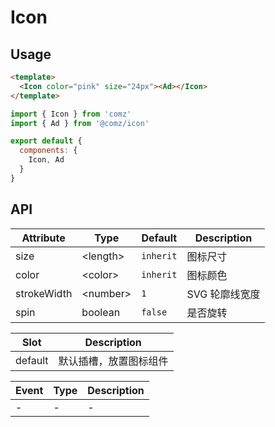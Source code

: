 # Icon

## Usage

```html
<template>
  <Icon color="pink" size="24px"><Ad></Icon>
</template>
```
```js
import { Icon } from 'comz'
import { Ad } from '@comz/icon'

export default {
  components: {
    Icon, Ad
  }
}
```

## API

| Attribute   | Type       | Default   | Description   |
|-------------|------------|-----------|---------------|
| size        | \<length\> | `inherit` | 图标尺寸       |
| color       | \<color\>  | `inherit` | 图标颜色       |
| strokeWidth | \<number\> | `1`       | SVG 轮廓线宽度 |
| spin        | boolean    | `false`   | 是否旋转       |

| Slot    | Description        |
|---------|--------------------|
| default | 默认插槽，放置图标组件 |

| Event | Type | Description |
|-------|------|-------------|
| -     | -    | -           |

